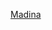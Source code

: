 [Madina](https://www.google.com/search?q=madina+shareef&tbm=isch&source=iu&ictx=1&fir=-9wzC77rfUMKfM%253A%252CMhSxgyzwoEUOIM%252C_&usg=AI4_-kQwoZSvautuYd-umWyuwuUEA5G_rg&sa=X&ved=2ahUKEwj_lqiI46PfAhV6QRUIHQGSCS8Q9QEwAHoECAIQBA#imgrc=-9wzC77rfUMKfM:)

